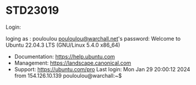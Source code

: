 # STD23019
Login:

loging as : pouloulou
pouloulou@warchall.net's password:
Welcome to Ubuntu 22.04.3 LTS (GNU/Linux 5.4.0 x86_64)

 * Documentation:  https://help.ubuntu.com
 * Management:     https://landscape.canonical.com
 * Support:        https://ubuntu.com/pro
Last login: Mon Jan 29 20:00:12 2024 from 154.126.10.139
pouloulou@warchall:~$
